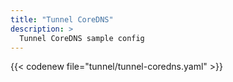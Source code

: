 ```yaml
---
title: "Tunnel CoreDNS"
description: >
  Tunnel CoreDNS sample config
---
```


{{< codenew file="tunnel/tunnel-coredns.yaml" >}}
